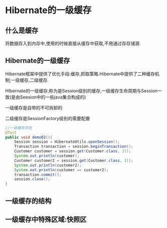 # Hibernate的一级缓存

## 什么是缓存

将数据存入到内存中,使用的时候直接从缓存中获取,不用通过存存储源.

## Hibernate的一级缓存

Hibernate框架中提供了优化手段:缓存,抓取策略.Hibernate中提供了二种缓存机制;一级缓存,二级缓存.

HIbernate的一级缓存;称为是Session级别的缓存,一级缓存生命周期与Session一致(是由Seesion中的一些java集合构成的)

一级缓存是自带的不可拆卸的

二级缓存是SessionFactory级别的需要配置

````java
//一级缓存存在
@Test
public void demo02(){
    Session session = HibernateUtils.openSession();
    Transaction transaction = session.beginTransaction();
    Customer customer = session.get(Customer.class, 1l);
    System.out.println(customer);
    Customer customer2 = session.get(Customer.class, 1l);
    System.out.println(customer2);
    System.out.println(customer == customer2);
    transaction.commit();
    session.close();
}
````

## 一级缓存的结构

## 一级缓存中特殊区域:快照区